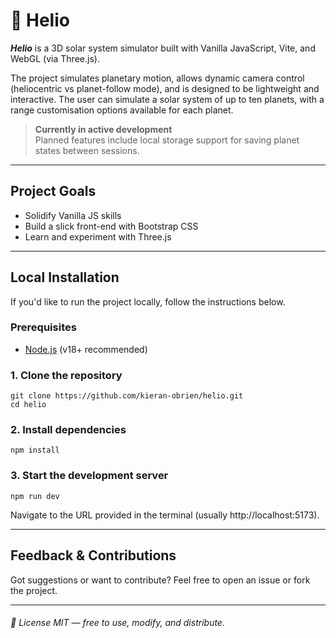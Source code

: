 # 🌌 Helio

<em>**Helio**</em> is a 3D solar system simulator built with Vanilla JavaScript, Vite, and WebGL (via Three.js). 

The project simulates planetary motion, allows dynamic camera control (heliocentric vs planet-follow mode), and is designed to be lightweight and interactive. The user can simulate a solar system of up to ten planets, with a range customisation options available for each planet.
> **Currently in active development**  
> Planned features include local storage support for saving planet states between sessions.

---

## Project Goals

- Solidify Vanilla JS skills
- Build a slick front-end with Bootstrap CSS
- Learn and experiment with Three.js

---

## Local Installation

If you'd like to run the project locally, follow the instructions below.

### Prerequisites

- [Node.js](https://nodejs.org/) (v18+ recommended)

### 1. Clone the repository

```
git clone https://github.com/kieran-obrien/helio.git
cd helio
```
### 2. Install dependencies
```
npm install
```
### 3. Start the development server
```
npm run dev
```
Navigate to the URL provided in the terminal (usually http://localhost:5173).

---

## Feedback & Contributions
Got suggestions or want to contribute? Feel free to open an issue or fork the project.

---

###### 📝 License MIT — free to use, modify, and distribute.
